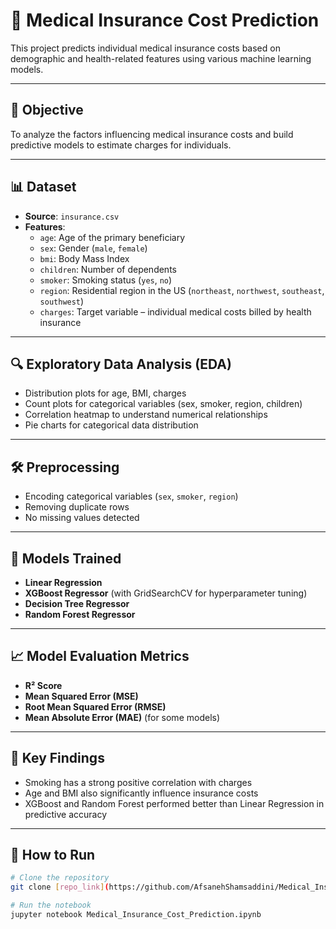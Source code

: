 # 🏥 Medical Insurance Cost Prediction

This project predicts individual medical insurance costs based on demographic and health-related features using various machine learning models.

---

## 📌 Objective
To analyze the factors influencing medical insurance costs and build predictive models to estimate charges for individuals.

---

## 📊 Dataset
- **Source**: `insurance.csv`
- **Features**:
  - `age`: Age of the primary beneficiary
  - `sex`: Gender (`male`, `female`)
  - `bmi`: Body Mass Index
  - `children`: Number of dependents
  - `smoker`: Smoking status (`yes`, `no`)
  - `region`: Residential region in the US (`northeast`, `northwest`, `southeast`, `southwest`)
  - `charges`: Target variable – individual medical costs billed by health insurance

---

## 🔍 Exploratory Data Analysis (EDA)
- Distribution plots for age, BMI, charges
- Count plots for categorical variables (sex, smoker, region, children)
- Correlation heatmap to understand numerical relationships
- Pie charts for categorical data distribution

---

## 🛠️ Preprocessing
- Encoding categorical variables (`sex`, `smoker`, `region`)
- Removing duplicate rows
- No missing values detected

---

## 🤖 Models Trained
- **Linear Regression**
- **XGBoost Regressor** (with GridSearchCV for hyperparameter tuning)
- **Decision Tree Regressor**
- **Random Forest Regressor**

---

## 📈 Model Evaluation Metrics
- **R² Score**
- **Mean Squared Error (MSE)**
- **Root Mean Squared Error (RMSE)**
- **Mean Absolute Error (MAE)** (for some models)

---

## 🧪 Key Findings
- Smoking has a strong positive correlation with charges
- Age and BMI also significantly influence insurance costs
- XGBoost and Random Forest performed better than Linear Regression in predictive accuracy

---

## 🚀 How to Run
```bash
# Clone the repository
git clone [repo_link](https://github.com/AfsanehShamsaddini/Medical_Insurance_Cost_Prediction/tree/main)

# Run the notebook
jupyter notebook Medical_Insurance_Cost_Prediction.ipynb

